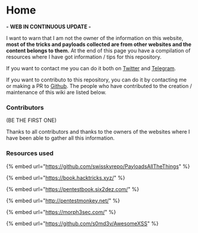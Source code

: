 # Home

**-** **WEB IN CONTINUOUS UPDATE -**

I want to warn that I am not the owner of the information on this website, **most of the tricks and payloads collected are from other websites and the content belongs to them.** At the end of this page you have a compilation of resources where I have got information / tips for this repository.

If you want to contact me you can do it both on [Twitter](https://twitter.com/devploit) and [Telegram](https://t.me/devploit).

If you want to contributo to this repository, you can do it by contacting me or making a PR to [Github](https://github.com/devploit/pwny.cc). The people who have contributed to the creation / maintenance of this wiki are listed below.

### Contributors

\(BE THE FIRST ONE\)

Thanks to all contributors and thanks to the owners of the websites where I have been able to gather all this information.

### Resources used

{% embed url="https://github.com/swisskyrepo/PayloadsAllTheThings" %}

{% embed url="https://book.hacktricks.xyz/" %}

{% embed url="https://pentestbook.six2dez.com/" %}

{% embed url="http://pentestmonkey.net/" %}

{% embed url="https://morph3sec.com/" %}

{% embed url="https://github.com/s0md3v/AwesomeXSS" %}


